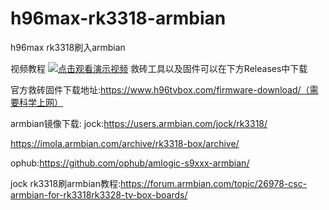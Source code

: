 # h96max-rk3318-armbian
h96max rk3318刷入armbian

视频教程
[![点击观看演示视频](https://i0.hdslb.com/bfs/archive/5d87015cb2ff47dc5ab5b4be3d019511d3a2c5f6.jpg)](https://www.bilibili.com/video/BV19HaxeiEDz/?share_source=copy_web&vd_source=9ac5c9486c0ff011dce5c5da8a630965)
救砖工具以及固件可以在下方Releases中下载

官方救砖固件下载地址:https://www.h96tvbox.com/firmware-download/（需要科学上网）


armbian镜像下载:
jock:https://users.armbian.com/jock/rk3318/

https://imola.armbian.com/archive/rk3318-box/archive/

ophub:https://github.com/ophub/amlogic-s9xxx-armbian/



jock rk3318刷armbian教程:https://forum.armbian.com/topic/26978-csc-armbian-for-rk3318rk3328-tv-box-boards/
